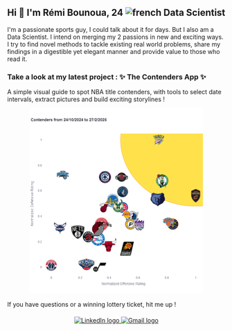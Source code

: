 ## Hi 👋 I'm Rémi Bounoua, 24 <img src="https://www.worldometers.info//img/flags/small/tn_fr-flag.gif" alt='french'/> Data Scientist

I'm a passionate sports guy, I could talk about it for days. But I also am a Data Scientist.
I intend on merging my 2 passions in new and exciting ways. I try to find novel methods to tackle existing real world problems, share my findings in a digestible yet elegant manner and provide value to those who read it.

### Take a look at my latest project : ✨ The Contenders App ✨
A simple visual guide to spot NBA title contenders, with tools to select date intervals, extract pictures and build exciting storylines !
<div align="center" style="margin-top: 10px;">
<a href="https://contenders-app.streamlit.app/"><img src="Contenders-App-thumbnail.png" style="width:400px" alt='Contenders-App-thumbnail'/></a>
</div>

If you have questions or a winning lottery ticket, hit me up !

<div align="center" style="margin-top: 20px;">
      <a href="https://www.linkedin.com/in/r%C3%A9mi-bounoua-539210201/" target="_blank">
            <img src="https://img.shields.io/static/v1?message=LinkedIn&logo=linkedin&label=&color=0077B5&logoColor=white&labelColor=&style=for-the-badge" height="35" alt="LinkedIn logo" />
      </a>  
      <a href="mailto:remibounoua.pro@gmail.com" target="_blank">
            <img src="https://img.shields.io/static/v1?message=Gmail&logo=gmail&label=&color=D14836&logoColor=white&labelColor=&style=for-the-badge" height="35" alt="Gmail logo" />
      </a>  
</div>
